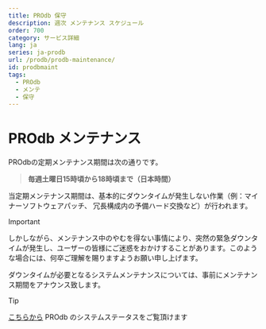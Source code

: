 ```yaml
---
title: PROdb 保守
description: 週次 メンテナンス スケジュール
order: 700
category: サービス詳細
lang: ja
series: ja-prodb
url: /prodb/prodb-maintenance/
id: prodbmaint
tags:
  - PROdb
  - メンテ
  - 保守
---
```


# PROdb メンテナンス

PROdbの定期メンテナンス期間は次の通りです。

> **毎週土曜日15時頃から18時頃まで（日本時間）**

当定期メンテナンス期間は、基本的にダウンタイムが発生しない作業（例：マイナーソフトウェアパッチ、 冗長構成内の予備ハード交換など）が行われます。 

> [!IMPORTANT]
> しかしながら、メンテナンス中のやむを得ない事情により、突然の緊急ダウンタイムが発生し、ユーザーの皆様にご迷惑をおかけすることがあります。このような場合には、何卒ご理解を賜りますようお願い申し上げます。

ダウンタイムが必要となるシステムメンテナンスについては、事前にメンテナンス期間をアナウンス致します。

> [!TIP]
> [こちらから](https://updown.io/94fd) PROdb のシステムステータスをご覧頂けます
